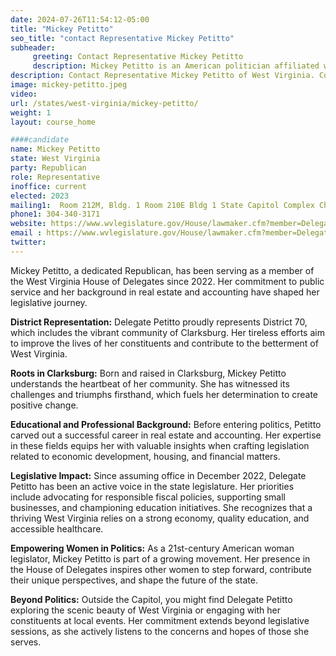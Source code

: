 ```yaml
---
date: 2024-07-26T11:54:12-05:00
title: "Mickey Petitto"
seo_title: "contact Representative Mickey Petitto"
subheader:
     greeting: Contact Representative Mickey Petitto
     description: Mickey Petitto is an American politician affiliated with the Republican Party. She serves as a member of the West Virginia House of Delegates, representing District 70. She assumed office on December 1, 2022.
description: Contact Representative Mickey Petitto of West Virginia. Contact information for Mickey Petitto includes email address, phone number, and mailing address.
image: mickey-petitto.jpeg
video:
url: /states/west-virginia/mickey-petitto/
weight: 1
layout: course_home

####candidate
name: Mickey Petitto
state: West Virginia
party: Republican
role: Representative
inoffice: current
elected: 2023
mailing1:  Room 212M, Bldg. 1 Room 210E Bldg 1 State Capitol Complex Charleston, WV 25305
phone1: 304-340-3171
website: https://www.wvlegislature.gov/House/lawmaker.cfm?member=Delegate%20Petitto/
email : https://www.wvlegislature.gov/House/lawmaker.cfm?member=Delegate%20Petitto/
twitter:
---
```

Mickey Petitto, a dedicated Republican, has been serving as a member of the West Virginia House of Delegates since 2022. Her commitment to public service and her background in real estate and accounting have shaped her legislative journey.

**District Representation:**
Delegate Petitto proudly represents District 70, which includes the vibrant community of Clarksburg. Her tireless efforts aim to improve the lives of her constituents and contribute to the betterment of West Virginia.

**Roots in Clarksburg:**
Born and raised in Clarksburg, Mickey Petitto understands the heartbeat of her community. She has witnessed its challenges and triumphs firsthand, which fuels her determination to create positive change.

**Educational and Professional Background:**
Before entering politics, Petitto carved out a successful career in real estate and accounting. Her expertise in these fields equips her with valuable insights when crafting legislation related to economic development, housing, and financial matters.

**Legislative Impact:**
Since assuming office in December 2022, Delegate Petitto has been an active voice in the state legislature. Her priorities include advocating for responsible fiscal policies, supporting small businesses, and championing education initiatives. She recognizes that a thriving West Virginia relies on a strong economy, quality education, and accessible healthcare.

**Empowering Women in Politics:**
As a 21st-century American woman legislator, Mickey Petitto is part of a growing movement. Her presence in the House of Delegates inspires other women to step forward, contribute their unique perspectives, and shape the future of the state.

**Beyond Politics:**
Outside the Capitol, you might find Delegate Petitto exploring the scenic beauty of West Virginia or engaging with her constituents at local events. Her commitment extends beyond legislative sessions, as she actively listens to the concerns and hopes of those she serves.
